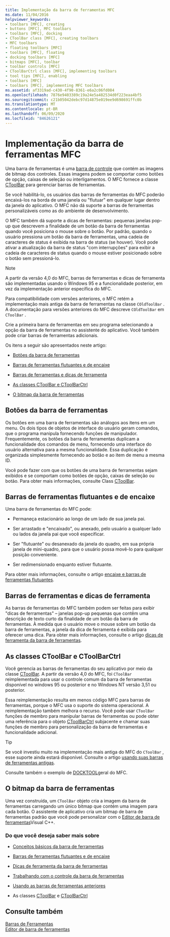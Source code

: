 ```yaml
---
title: Implementação da barra de ferramentas MFC
ms.date: 11/04/2016
helpviewer_keywords:
- toolbars [MFC], creating
- buttons [MFC], MFC toolbars
- toolbars [MFC], docking
- CToolBar class [MFC], creating toolbars
- MFC toolbars
- floating toolbars [MFC]
- toolbars [MFC], floating
- docking toolbars [MFC]
- bitmaps [MFC], toolbar
- toolbar controls [MFC]
- CToolBarCtrl class [MFC], implementing toolbars
- tool tips [MFC], enabling
- toolbars [MFC]
- toolbars [MFC], implementing MFC toolbars
ms.assetid: af3319ad-c430-4f90-8361-e6a2c06fd084
ms.openlocfilehash: 7876e9403389c19a24e5a482534d0f223eaa4bf5
ms.sourcegitcommit: c21b05042debc97d14875e019ee9d698691ffc0b
ms.translationtype: MT
ms.contentlocale: pt-BR
ms.lasthandoff: 06/09/2020
ms.locfileid: "84626121"
---
```

# <a name="mfc-toolbar-implementation"></a>Implementação da barra de ferramentas MFC

Uma barra de ferramentas é uma [barra de controle](control-bars.md) que contém as imagens de bitmap dos controles. Essas imagens podem se comportar como botões de opção, caixas de seleção ou interligamentos. O MFC fornece a classe [CToolBar](reference/ctoolbar-class.md) para gerenciar barras de ferramentas.

Se você habilitá-lo, os usuários das barras de ferramentas do MFC poderão encaixá-los na borda de uma janela ou "flutuar" em qualquer lugar dentro da janela do aplicativo. O MFC não dá suporte a barras de ferramentas personalizáveis como as do ambiente de desenvolvimento.

O MFC também dá suporte a dicas de ferramentas: pequenas janelas pop-up que descrevem a finalidade de um botão da barra de ferramentas quando você posiciona o mouse sobre o botão. Por padrão, quando o usuário pressiona um botão da barra de ferramentas, uma cadeia de caracteres de status é exibida na barra de status (se houver). Você pode ativar a atualização da barra de status "com interrupções" para exibir a cadeia de caracteres de status quando o mouse estiver posicionado sobre o botão sem pressioná-lo.

> [!NOTE]
> A partir da versão 4,0 do MFC, barras de ferramentas e dicas de ferramenta são implementadas usando o Windows 95 e a funcionalidade posterior, em vez da implementação anterior específica do MFC.

Para compatibilidade com versões anteriores, o MFC retém a implementação mais antiga da barra de ferramentas na classe `COldToolBar` . A documentação para versões anteriores do MFC descreve `COldToolBar` em `CToolBar` .

Crie a primeira barra de ferramentas em seu programa selecionando a opção da barra de ferramentas no assistente do aplicativo. Você também pode criar barras de ferramentas adicionais.

Os itens a seguir são apresentados neste artigo:

- [Botões da barra de ferramentas](#_core_toolbar_buttons)

- [Barras de ferramentas flutuantes e de encaixe](#_core_docking_and_floating_toolbars)

- [Barras de ferramentas e dicas de ferramenta](#_core_toolbars_and_tool_tips)

- [As classes CToolBar e CToolBarCtrl](#_core_the_ctoolbar_and_ctoolbarctrl_classes)

- [O bitmap da barra de ferramentas](#_core_the_toolbar_bitmap)

## <a name="toolbar-buttons"></a><a name="_core_toolbar_buttons"></a>Botões da barra de ferramentas

Os botões em uma barra de ferramentas são análogos aos itens em um menu. Os dois tipos de objetos de interface do usuário geram comandos, que o programa manipula fornecendo funções de manipulador. Frequentemente, os botões da barra de ferramentas duplicam a funcionalidade dos comandos de menu, fornecendo uma interface do usuário alternativa para a mesma funcionalidade. Essa duplicação é organizada simplesmente fornecendo ao botão e ao item de menu a mesma ID.

Você pode fazer com que os botões de uma barra de ferramentas sejam exibidos e se comportam como botões de opção, caixas de seleção ou botão. Para obter mais informações, consulte Class [CToolBar](reference/ctoolbar-class.md).

## <a name="docking-and-floating-toolbars"></a><a name="_core_docking_and_floating_toolbars"></a>Barras de ferramentas flutuantes e de encaixe

Uma barra de ferramentas do MFC pode:

- Permaneça estacionário ao longo de um lado de sua janela pai.

- Ser arrastado e "encaixado", ou anexado, pelo usuário a qualquer lado ou lados da janela pai que você especificar.

- Ser "flutuante" ou desanexado da janela do quadro, em sua própria janela de mini-quadro, para que o usuário possa movê-lo para qualquer posição conveniente.

- Ser redimensionado enquanto estiver flutuante.

Para obter mais informações, consulte o artigo [encaixe e barras de ferramentas flutuantes](docking-and-floating-toolbars.md).

## <a name="toolbars-and-tool-tips"></a><a name="_core_toolbars_and_tool_tips"></a>Barras de ferramentas e dicas de ferramenta

As barras de ferramentas do MFC também podem ser feitas para exibir "dicas de ferramentas" – janelas pop-up pequenas que contêm uma descrição de texto curto da finalidade de um botão da barra de ferramentas. À medida que o usuário move o mouse sobre um botão da barra de ferramentas, a janela da dica de ferramenta é exibida para oferecer uma dica. Para obter mais informações, consulte o artigo [dicas de ferramenta da barra de ferramentas](toolbar-tool-tips.md).

## <a name="the-ctoolbar-and-ctoolbarctrl-classes"></a><a name="_core_the_ctoolbar_and_ctoolbarctrl_classes"></a>As classes CToolBar e CToolBarCtrl

Você gerencia as barras de ferramentas do seu aplicativo por meio da classe [CToolBar](reference/ctoolbar-class.md). A partir da versão 4,0 do MFC, foi `CToolBar` reimplementada para usar o controle comum da barra de ferramentas disponível no windows 95 ou posterior e no Windows NT versão 3,51 ou posterior.

Essa reimplementação resulta em menos código MFC para barras de ferramentas, porque o MFC usa o suporte do sistema operacional. A reimplementação também melhora o recurso. Você pode usar `CToolBar` funções de membro para manipular barras de ferramentas ou pode obter uma referência para o objeto [CToolBarCtrl](reference/ctoolbarctrl-class.md) subjacente e chamar suas funções de membro para personalização da barra de ferramentas e funcionalidade adicional.

> [!TIP]
> Se você investiu muito na implementação mais antiga do MFC do `CToolBar` , esse suporte ainda estará disponível. Consulte o artigo [usando suas barras de ferramentas antigas](using-your-old-toolbars.md).

Consulte também o exemplo de [DOCKTOOL](../overview/visual-cpp-samples.md)geral do MFC.

## <a name="the-toolbar-bitmap"></a><a name="_core_the_toolbar_bitmap"></a>O bitmap da barra de ferramentas

Uma vez construída, um `CToolBar` objeto cria a imagem da barra de ferramentas carregando um único bitmap que contém uma imagem para cada botão. O assistente de aplicativo cria um bitmap de barra de ferramentas padrão que você pode personalizar com o [Editor de barra de ferramentas](../windows/toolbar-editor.md)Visual C++.

### <a name="what-do-you-want-to-know-more-about"></a>Do que você deseja saber mais sobre

- [Conceitos básicos da barra de ferramentas](toolbar-fundamentals.md)

- [Barras de ferramentas flutuantes e de encaixe](docking-and-floating-toolbars.md)

- [Dicas de ferramenta da barra de ferramentas](toolbar-tool-tips.md)

- [Trabalhando com o controle da barra de ferramentas](working-with-the-toolbar-control.md)

- [Usando as barras de ferramentas anteriores](using-your-old-toolbars.md)

- As classes [CToolBar](reference/ctoolbar-class.md) e [CToolBarCtrl](reference/ctoolbarctrl-class.md)

## <a name="see-also"></a>Consulte também

[Barras de Ferramentas](toolbars.md)<br/>
[Editor de barra de ferramentas](../windows/toolbar-editor.md)
